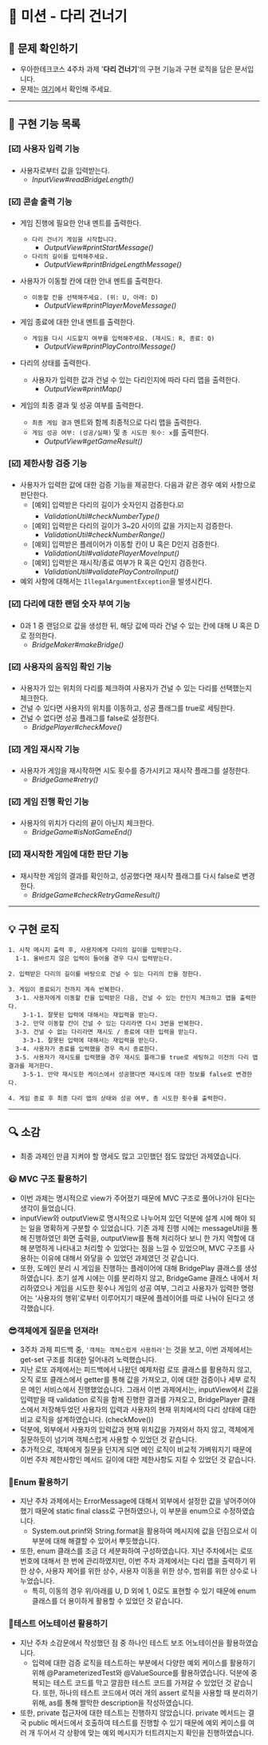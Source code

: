 # 🚗 미션 - 다리 건너기


## 👀 문제 확인하기
- 우아한테크코스 4주차 과제 '**다리 건너기**'의 구현 기능과 구현 로직을 담은 문서입니다.
- 문제는 [여기](https://github.com/woowacourse-precourse/java-bridge)에서 확인해 주세요.

---

## 🌟 구현 기능 목록

### [☑️] 사용자 입력 기능
- 사용자로부터 값을 입력받는다.
  - *InputView#readBridgeLength()*

### [☑️] 콘솔 출력 기능
- 게임 진행에 필요한 안내 멘트를 출력한다.
  - `다리 건너기 게임을 시작합니다.`
    - *OutputView#printStartMessage()*
  - `다리의 길이를 입력해주세요.`
    - *OutputView#printBridgeLengthMessage()*

- 사용자가 이동할 칸에 대한 안내 멘트를 출력한다.
  - `이동할 칸을 선택해주세요. (위: U, 아래: D)`
    - *OutputView#printPlayerMoveMessage()*

- 게임 종료에 대한 안내 멘트를 출력한다.
  - `게임을 다시 시도할지 여부를 입력해주세요. (재시도: R, 종료: Q)`
    - *OutputView#printPlayControlMessage()*

- 다리의 상태를 출력한다.
  - 사용자가 입력한 값과 건널 수 있는 다리인지에 따라 다리 맵을 출력한다.
    - *OutputView#printMap()*

- 게임의 최종 결과 및 성공 여부를 출력한다.
  - `최종 게임 결과` 멘트와 함께 최종적으로 다리 맵을 출력한다.
  - `게임 성공 여부: (성공/실패)` 및 `총 시도한 횟수: x`를 출력한다.
    - *OutputView#getGameResult()*

### [☑️] 제한사항 검증 기능
- 사용자가 입력한 값에 대한 검증 기능을 제공한다. 다음과 같은 경우 예외 사항으로 판단한다.
  - [예외] 입력받은 다리의 길이가 숫자인지 검증한다.☑️
    - *ValidationUtil#checkNumberType()*
  - [예외] 입력받은 다리의 길이가 3~20 사이의 값을 가지는지 검증한다.
    - *ValidationUtil#checkNumberRange()*
  - [예외] 입력받은 플레이어가 이동할 칸이 U 혹은 D인지 검증한다.
    - *ValidationUtil#validatePlayerMoveInput()*
  - [예외] 입력받은 재시작/종료 여부가 R 혹은 Q인지 검증한다. 
    - *ValidationUtil#validatePlayControlInput()*
- 예외 사항에 대해서는 `IllegalArgumentException`을 발생시킨다.

### [☑️] 다리에 대한 랜덤 숫자 부여 기능
- 0과 1 중 랜덤으로 값을 생성한 뒤, 해당 값에 따라 건널 수 있는 칸에 대해 U 혹은 D로 정의한다.
  - *BridgeMaker#makeBridge()*

### [☑️] 사용자의 움직임 확인 기능
- 사용자가 있는 위치의 다리를 체크하여 사용자가 건널 수 있는 다리를 선택했는지 체크한다.
- 건널 수 있다면 사용자의 위치를 이동하고, 성공 플래그를 true로 세팅한다. 
- 건널 수 없다면 성공 플래그를 false로 설정한다.
  - *BridgePlayer#checkMove()*

### [☑️] 게임 재시작 기능
- 사용자가 게임을 재시작하면 시도 횟수를 증가시키고 재시작 플래그를 설정한다.
  - *BridgeGame#retry()*

### [☑️] 게임 진행 확인 기능
- 사용자의 위치가 다리의 끝이 아닌지 체크한다.
  - *BridgeGame#isNotGameEnd()*

### [☑️] 재시작한 게임에 대한 판단 기능
- 재시작한 게임의 결과를 확인하고, 성공했다면 재시작 플래그를 다시 false로 변경한다.
  - *BridgeGame#checkRetryGameResult()*

---

## 💡 구현 로직
~~~
1. 시작 메시지 출력 후, 사용자에게 다리의 길이를 입력받는다.
  1-1. 올바르지 않은 입력이 들어올 경우 다시 입력받는다.
  
2. 입력받은 다리의 길이를 바탕으로 건널 수 있는 다리의 칸을 정한다.

3. 게임이 종료되기 전까지 계속 반복한다.
  3-1. 사용자에게 이동할 칸을 입력받은 다음, 건널 수 있는 칸인지 체크하고 맵을 출력한다.
    3-1-1. 잘못된 입력에 대해서는 재입력을 받는다.
  3-2. 만약 이동할 칸이 건널 수 있는 다리라면 다시 3번을 반복한다.
  3-3. 건널 수 없는 다리라면 재시도 / 종료에 대한 입력을 받는다.
    3-3-1. 잘못된 입력에 대해서는 재입력을 받는다.
  3-4. 사용자가 종료를 입력했을 경우 즉시 종료한다. 
  3-5. 사용자가 재시도를 입력했을 경우 재시도 플래그를 true로 세팅하고 이전의 다리 맵 결과를 제거한다.
    3-5-1. 만약 재시도한 케이스에서 성공했다면 재시도에 대한 정보를 false로 변경한다.

4. 게임 종료 후 최종 다리 맵의 상태와 성공 여부, 총 시도한 횟수를 출력한다.
~~~

---

## 🔍 소감
- 최종 과제인 만큼 지켜야 할 명세도 많고 고민했던 점도 많았던 과제였습니다.

### 😃 MVC 구조 활용하기 
- 이번 과제는 명시적으로 view가 주어졌기 때문에 MVC 구조로 풀어나가야 된다는 생각이 들었습니다. 
- inputView와 outputView로 명시적으로 나누어져 있던 덕분에 설계 시에 해야 되는 일을 명확하게 구분할 수 있었습니다.
기존 과제 진행 시에는 messageUtil을 통해 진행하였던 화면 출력을, outputView를 통해 처리하다 보니 한 가지 역할에 대해 분명하게 나타내고 처리할 수 있었다는 점을 느낄 수 있었으며,
MVC 구조를 사용하는 이유에 대해서 와닿을 수 있었던 과제였던 것 같습니다.
- 또한, 도메인 분리 시 게임을 진행하는 플레이어에 대해 BridgePlay 클래스를 생성하였습니다. 초기 설계 시에는 이를 분리하지 않고, BridgeGame 클래스 내에서 처리하였으나
게임을 시도한 횟수나 게임의 성공 여부, 그리고 사용자가 입력한 명령어는 '사용자의 행위'로부터 이루어지기 때문에 플레이어를 따로 나눠야 된다고 생각했습니다. 

### 😎객체에게 질문을 던져라!
- 3주차 과제 피드백 중, `'객체는 객체스럽게 사용하라'`는 것을 보고, 이번 과제에서는 get-set 구조를 최대한 덜어내려 노력했습니다.
- 지난 로또 과제에서는 피드백에서 나왔던 예제처럼 로또 클래스를 활용하지 않고, 오직 로또 클래스에서 getter를 통해 값을 가져오고, 이에 대한 검증이나 세부 로직은
메인 서비스에서 진행했었습니다. 그래서 이번 과제에서는, inputView에서 값을 입력받을 때 validation 로직을 함께 진행한 결과를 가져오고,
BridgePlayer 클래스에서 저장해두었던 사용자의 입력과 사용자의 현재 위치에서의 다리 상태에 대한 비교 로직을 설계하였습니다. (checkMove())
- 덕분에, 외부에서 사용자의 입력값과 현재 위치값을 가져와서 하지 않고, 객체에게 질문하듯이 넘기며 객체스럽게 사용할 수 있었던 것 같습니다.
- 추가적으로, 객체에게 질문을 던지게 되면 메인 로직이 비교적 가벼워지기 때문에 이번 주차 제한사항인 메서드 길이에 대한 제한사항도 지킬 수 있었던 것 같습니다.

### 🧐Enum 활용하기
- 지난 주차 과제에서는 ErrorMessage에 대해서 외부에서 설정한 값을 넣어주어야 했기 때문에 static final class로 구현하였으나, 이 부분을 enum으로 수정하였습니다.
  - System.out.prinf와 String.format을 활용하여 메시지에 값을 던짐으로서 이 부분에 대해 해결할 수 있어서 뿌듯했습니다.
- 또한, enum 클래스를 조금 더 세분화하여 구성하였습니다. 지난 주차에서는 로또 번호에 대해서 한 번에 관리하였지만, 
이번 주차 과제에서는 다리 맵을 출력하기 위한 상수, 사용자 제어를 위한 상수, 사용자 이동을 위한 상수, 범위를 위한 상수로 나누었습니다. 
  - 특히, 이동의 경우 위/아래를 U, D 외에 1, 0로도 표현할 수 있기 때문에 enum 클래스를 더 용이하게 활용할 수 있었던 것 같습니다.

### 🥺테스트 어노테이션 활용하기
- 지난 주차 소감문에서 작성했던 점 중 하나인 테스트 보조 어노테이션을 활용하였습니다.
  - 입력에 대한 검증 로직을 테스트하는 부분에서 다양한 예외 케이스를 활용하기 위해 @ParameterizedTest와 @ValueSource를 활용하였습니다. 
덕분에 중복되는 테스트 코드를 막고 깔끔한 테스트 코드를 가져갈 수 있었던 것 같습니다. 
또한, 하나의 테스트 코드에서 여러 개의 assert 로직을 사용할 때 분리하기 위해, as를 통해 짤막한 description을 작성하였습니다. 
- 또한, private 접근자에 대한 테스트는 진행하지 않았습니다. private 메서드는 결국 public 메서드에서 호출하여 테스트를 진행할 수 있기 때문에
예외 케이스를 여러 개 두어서 각 상황에 맞는 예외 메시지가 터트려지는지 확인을 진행하였습니다.